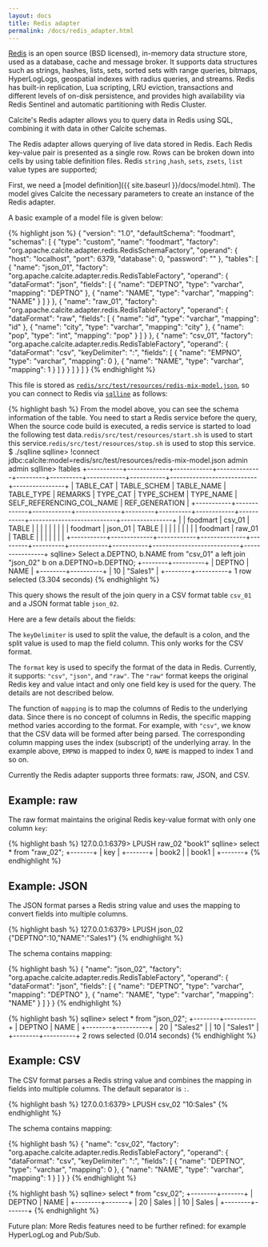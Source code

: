 ```yaml
---
layout: docs
title: Redis adapter
permalink: /docs/redis_adapter.html
---
```


<!--
{% comment %}
Licensed to the Apache Software Foundation (ASF) under one or more
contributor license agreements.  See the NOTICE file distributed with
this work for additional information regarding copyright ownership.
The ASF licenses this file to you under the Apache License, Version 2.0
(the "License"); you may not use this file except in compliance with
the License.  You may obtain a copy of the License at

http://www.apache.org/licenses/LICENSE-2.0

Unless required by applicable law or agreed to in writing, software
distributed under the License is distributed on an "AS IS" BASIS,
WITHOUT WARRANTIES OR CONDITIONS OF ANY KIND, either express or implied.
See the License for the specific language governing permissions and
limitations under the License.
{% endcomment %}
-->

[Redis](https://redis.io/) is an open source (BSD licensed), in-memory data structure store, used as a database, cache and message broker. It supports data structures such as strings, hashes, lists, sets, sorted sets with range queries, bitmaps, HyperLogLogs, geospatial indexes with radius queries, and streams. Redis has built-in replication, Lua scripting, LRU eviction, transactions and different levels of on-disk persistence, and provides high availability via Redis Sentinel and automatic partitioning with Redis Cluster.

Calcite's Redis adapter allows you to query data in Redis using SQL, combining it with data in other Calcite schemas.

The Redis adapter allows querying of live data stored in Redis. Each Redis key-value pair is presented as a single row. Rows can be broken down into cells by using table definition files. Redis `string` ,`hash`, `sets`, `zsets`, `list` value types are supported;

First, we need a [model definition]({{ site.baseurl }}/docs/model.html). The model gives Calcite the necessary parameters to create an instance of the Redis adapter.

A basic example of a model file is given below:

{% highlight json %}
{ "version": "1.0", "defaultSchema": "foodmart", "schemas": [
    { "type": "custom", "name": "foodmart", "factory": "org.apache.calcite.adapter.redis.RedisSchemaFactory", "operand": { "host": "localhost", "port": 6379, "database": 0, "password": "" }, "tables": [
        { "name": "json_01", "factory": "org.apache.calcite.adapter.redis.RedisTableFactory", "operand": { "dataFormat": "json", "fields": [
              { "name": "DEPTNO", "type": "varchar", "mapping": "DEPTNO" },
              {
                "name": "NAME",
                "type": "varchar",
                "mapping": "NAME"
              }
            ] } },
        { "name": "raw_01", "factory": "org.apache.calcite.adapter.redis.RedisTableFactory", "operand": { "dataFormat": "raw", "fields": [
              { "name": "id", "type": "varchar", "mapping": "id" },
              { "name": "city", "type": "varchar", "mapping": "city" },
              {
                "name": "pop",
                "type": "int",
                "mapping": "pop"
              }
            ] } },
        { "name": "csv_01", "factory": "org.apache.calcite.adapter.redis.RedisTableFactory", "operand": { "dataFormat": "csv", "keyDelimiter": ":", "fields": [
              { "name": "EMPNO", "type": "varchar", "mapping": 0 },
              {
                "name": "NAME",
                "type": "varchar",
                "mapping": 1
              }
            ] } } ] } ] }
{% endhighlight %}

This file is stored as [`redis/src/test/resources/redis-mix-model.json`](https://github.com/apache/calcite/blob/master/redis/src/test/resources/redis-mix-model.json), so you can connect to Redis via [`sqlline`](https://github.com/julianhyde/sqlline) as follows:

{% highlight bash %}
From the model above, you can see the schema information of the table. You need to start a Redis service before the query, When the source code build is executed, a redis service is started to load the following test data.`redis/src/test/resources/start.sh` is used to start this service.`redis/src/test/resources/stop.sh` is used to stop this service. $ ./sqlline sqlline> !connect jdbc:calcite:model=redis/src/test/resources/redis-mix-model.json admin admin sqlline> !tables +-----------+-------------+------------+--------------+---------+----------+------------+-----------+---------------------------+----------------+ | TABLE_CAT | TABLE_SCHEM | TABLE_NAME |  TABLE_TYPE  | REMARKS | TYPE_CAT | TYPE_SCHEM | TYPE_NAME | SELF_REFERENCING_COL_NAME | REF_GENERATION | +-----------+-------------+------------+--------------+---------+----------+------------+-----------+---------------------------+----------------+ |           | foodmart    | csv_01     | TABLE        |         |          |            |           |                           |                | |           | foodmart    | json_01    | TABLE        |         |          |            |           |                           |                | |           | foodmart    | raw_01     | TABLE        |         |          |            |           |                           |                | +-----------+-------------+------------+--------------+---------+----------+------------+-----------+---------------------------+----------------+ sqlline> Select a.DEPTNO, b.NAME from "csv_01" a left join "json_02" b on a.DEPTNO=b.DEPTNO; +--------+----------+ | DEPTNO |   NAME   | +--------+----------+ | 10     | "Sales1" | +--------+----------+ 1 row selected (3.304 seconds)
{% endhighlight %}

This query shows the result of the join query in a CSV format table `csv_01` and a JSON format table `json_02`.

Here are a few details about the fields:

The `keyDelimiter` is used to split the value, the default is a colon, and the split value is used to map the field column. This only works for the CSV format.

The `format` key is used to specify the format of the data in Redis. Currently, it supports: `"csv"`, `"json"`, and `"raw"`. The `"raw"` format keeps the original Redis key and value intact and only one field key is used for the query. The details are not described below.

The function of `mapping` is to map the columns of Redis to the underlying data. Since there is no concept of columns in Redis, the specific mapping method varies according to the format. For example, with `"csv"`, we know that the CSV data will be formed after being parsed. The corresponding column mapping uses the index (subscript) of the underlying array. In the example above, `EMPNO` is mapped to index 0, `NAME` is mapped to index 1 and so on.

Currently the Redis adapter supports three formats: raw, JSON, and CSV.

## Example: raw

The raw format maintains the original Redis key-value format with only one column `key`:

{% highlight bash %}
127.0.0.1:6379> LPUSH raw_02 "book1" sqlline> select * from "raw_02"; +-------+ |  key  | +-------+ | book2 | | book1 | +-------+
{% endhighlight %}

## Example: JSON

The JSON format parses a Redis string value and uses the mapping to convert fields into multiple columns.

{% highlight bash %}
127.0.0.1:6379> LPUSH json_02 {"DEPTNO":10,"NAME":"Sales1"}
{% endhighlight %}

The schema contains mapping:

{% highlight bash %}
{ "name": "json_02", "factory": "org.apache.calcite.adapter.redis.RedisTableFactory", "operand": { "dataFormat": "json", "fields": [
       { "name": "DEPTNO", "type": "varchar", "mapping": "DEPTNO" },
       {
         "name": "NAME",
         "type": "varchar",
         "mapping": "NAME"
       }
     ] } }
{% endhighlight %}

{% highlight bash %}
sqlline> select * from "json_02"; +--------+----------+ | DEPTNO |   NAME   | +--------+----------+ | 20     | "Sales2" | | 10     | "Sales1" | +--------+----------+ 2 rows selected (0.014 seconds)
{% endhighlight %}

## Example: CSV

The CSV format parses a Redis string value and combines the mapping in fields into multiple columns. The default separator is `:`.

{% highlight bash %}
127.0.0.1:6379> LPUSH csv_02 "10:Sales"
{% endhighlight %}

The schema contains mapping:

{% highlight bash %}
{ "name": "csv_02", "factory": "org.apache.calcite.adapter.redis.RedisTableFactory", "operand": { "dataFormat": "csv", "keyDelimiter": ":", "fields": [
      { "name": "DEPTNO", "type": "varchar", "mapping": 0 },
      {
        "name": "NAME",
        "type": "varchar",
        "mapping": 1
      }
    ] } }
{% endhighlight %}

{% highlight bash %}
sqlline> select * from "csv_02"; +--------+-------+ | DEPTNO | NAME  | +--------+-------+ | 20     | Sales | | 10     | Sales | +--------+-------+
{% endhighlight %}

Future plan: More Redis features need to be further refined: for example HyperLogLog and Pub/Sub.
